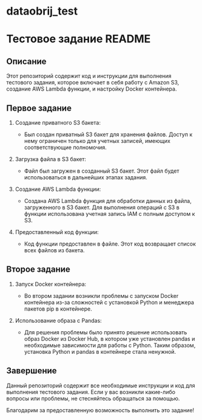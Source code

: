 # dataobrij_test

# Тестовое задание README

## Описание

Этот репозиторий содержит код и инструкции для выполнения тестового задания, которое включает в себя работу с Amazon S3, создание AWS Lambda функции, и настройку Docker контейнера.

## Первое задание

1. Создание приватного S3 бакета:
   - Был создан приватный S3 бакет для хранения файлов. Доступ к нему ограничен только для учетных записей, имеющих соответствующие полномочия.

2. Загрузка файла в S3 бакет:
   - Файл был загружен в созданный S3 бакет. Этот файл будет использоваться в дальнейших этапах задания.

3. Создание AWS Lambda функции:
   - Создана AWS Lambda функция для обработки данных из файла, загруженного в S3 бакет. Для выполнения операций с S3 в функции использована учетная запись IAM с полным доступом к S3.

4. Предоставленный код функции:
   - Код функции предоставлен в файле. Этот код возвращает список всех файлов из бакета.

## Второе задание

1. Запуск Docker контейнера:
   - Во втором задании возникли проблемы с запуском Docker контейнера из-за сложностей с установкой Python и менеджера пакетов pip в контейнере.
   
2. Использование образа с Pandas:
   - Для решения проблемы было принято решение использовать образ Docker из Docker Hub, в котором уже установлен pandas и необходимые зависимости для работы с Python. Таким образом, установка Python и pandas в контейнере стала ненужной.

## Завершение

Данный репозиторий содержит все необходимые инструкции и код для выполнения тестового задания. Если у вас возникли какие-либо вопросы или проблемы, не стесняйтесь обращаться за помощью.

Благодарим за предоставленную возможность выполнить это задание!
